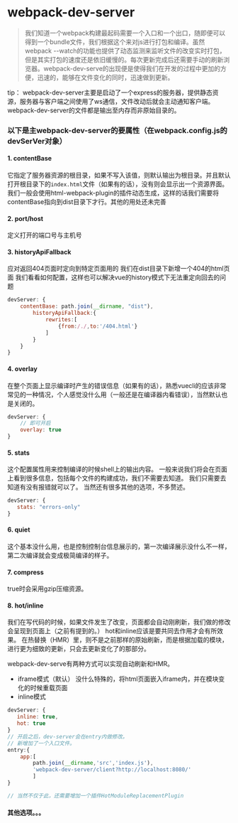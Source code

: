 # webpack-dev-server

> 我们知道一个webpack构建最起码需要一个入口和一个出口，随即便可以得到一个bundle文件，我们根据这个来对js进行打包和编译。虽然webpack --watch的功能也提供了动态监测来监听文件的改变实时打包，但是其实打包的速度还是依旧缓慢的。每次更新完成后还需要手动的刷新浏览器。webpack-dev-serve的出现便是使得我们在开发的过程中更加的方便，迅速的，能够在文件变化的同时，迅速做到更新。

tip： webpack-dev-server主要是启动了一个express的服务器，提供静态资源，服务器与客户端之间使用了ws通信，文件改动后就会主动通知客户端。webpack-dev-server的文件都是输出至内存而非原始目录的。

### 以下是主webpack-dev-server的要属性（在webpack.config.js的devSerVer对象）

#### 1.  contentBase
它指定了服务器资源的根目录，如果不写入该值，则默认输出为根目录。并且默认打开根目录下的`index.html`文件（如果有的话），没有则会显示出一个资源界面。
我们一般会使用html-webpack-plugin的插件动态生成，这样的话我们需要将contentBase指向到dist目录下才行。其他的用处还未完善

#### 2. port/host
定义打开的端口号与主机号

#### 3. historyApiFallback
应对返回404页面时定向到特定页面用的
我们在dist目录下新增一个404的html页面
我们看看如何配置，这样也可以解决vue的history模式下无法重定向回去的问题
```js
devServer: {
    contentBase: path.join(__dirname, "dist"),
        historyApiFallback:{
            rewrites:[
                {from:/./,to:'/404.html'}
            ]
        }
    }
}
```
#### 4. overlay
在整个页面上显示编译时产生的错误信息（如果有的话），熟悉vuecli的应该非常常见的一种情况，个人感觉没什么用（一般还是在编译器内看错误），当然默认也是关闭的。
```js
devServer: {
    // 即可开启
    overlay: true
}
```

#### 5. stats
这个配置属性用来控制编译的时候shell上的输出内容。
一般来说我们将会在页面上看到很多信息，包括每个文件的构建成功，我们不需要去知道。
我们只需要去知道有没有报错就可以了。
当然还有很多其他的选项，不多赘述。

```js
devServer: {
   stats: "errors-only"
}
```
#### 6. quiet
这个基本没什么用，也是控制控制台信息展示的，第一次编译展示没什么不一样，第二次编译就会变成极简编译的样子。

#### 7. compress
true时会采用gzip压缩资源。

#### 8. hot/inline
我们在写代码的时候，如果文件发生了改变，页面都会自动刚刷新，我们做的修改会呈现到页面上（之前有提到的。）
hot和inline应该是要共同去作用才会有所效果。
在热替换（HMR）里，则不是之前那样的原始刷新，而是根据加载的模块，进行更为细致的更新，只会去更新变化了的那部分。

webpack-dev-serve有两种方式可以实现自动刷新和HMR。

- iframe模式（默认）
没什么特殊的，将html页面嵌入iframe内，并在模块变化的时候重载页面
- inline模式
```js
devServer: {
   inline: true,
   hot: true
}
// 开启之后，dev-server会在entry内做修改。
// 新增加了一个入口文件。
entry:{
    app:[
        path.join(__dirname,'src','index.js'),
        'webpack-dev-server/client?http://localhost:8080/'
        ]
}

// 当然不仅于此，还需要增加一个插件HotModuleReplacementPlugin
```

#### 其他选项。。。




